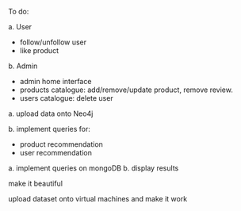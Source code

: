 To do:

a. User
- follow/unfollow user
- like product

b. Admin
- admin home interface
- products catalogue: add/remove/update product, remove review.
- users catalogue: delete user

a. upload data onto Neo4j

b. implement queries for:
- product recommendation
- user recommendation
  
a. implement queries on mongoDB
b. display results

make it beautiful

upload dataset onto virtual machines and make it work
